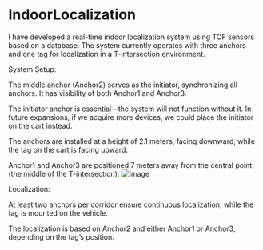 # IndoorLocalization
I have developed a real-time indoor localization system using TOF sensors based on a database. The system currently operates with three anchors and one tag for localization in a T-intersection environment.

 

System Setup:

The middle anchor (Anchor2) serves as the initiator, synchronizing all anchors. It has visibility of both Anchor1 and Anchor3.

The initiator anchor is essential—the system will not function without it. In future expansions, if we acquire more devices, we could place the initiator on the cart instead.

The anchors are installed at a height of 2.1 meters, facing downward, while the tag on the cart is facing upward.

Anchor1 and Anchor3 are positioned 7 meters away from the central point (the middle of the T-intersection).
![image](https://github.com/user-attachments/assets/a4800f1d-dec2-4eca-aad9-73d10e42b835)


Localization:

At least two anchors per corridor ensure continuous localization, while the tag is mounted on the vehicle.

The localization is based on Anchor2 and either Anchor1 or Anchor3, depending on the tag’s position.

